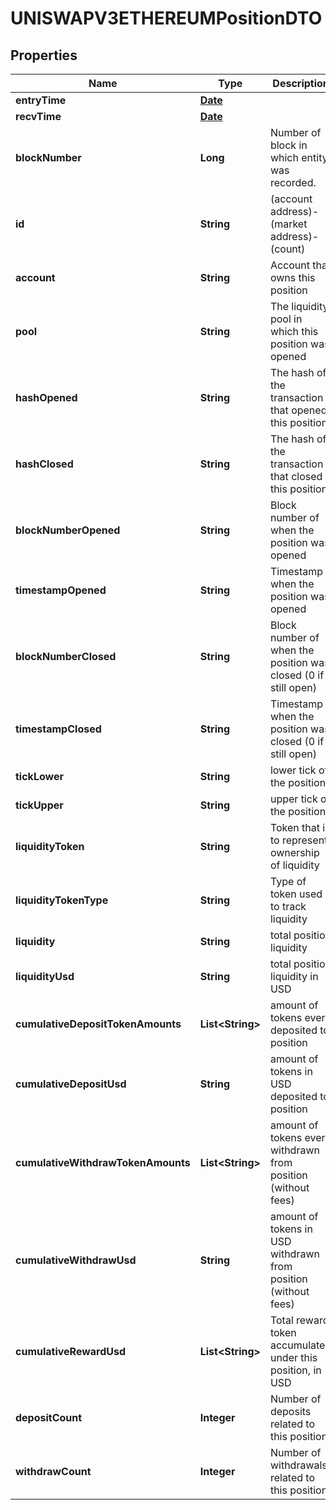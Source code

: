 

# UNISWAPV3ETHEREUMPositionDTO

## Properties

Name | Type | Description | Notes
------------ | ------------- | ------------- | -------------
**entryTime** | [**Date**](Date.md) |  |  [optional]
**recvTime** | [**Date**](Date.md) |  |  [optional]
**blockNumber** | **Long** | Number of block in which entity was recorded. |  [optional]
**id** | **String** | (account address)-(market address)-(count) |  [optional]
**account** | **String** | Account that owns this position |  [optional]
**pool** | **String** | The liquidity pool in which this position was opened |  [optional]
**hashOpened** | **String** | The hash of the transaction that opened this position |  [optional]
**hashClosed** | **String** | The hash of the transaction that closed this position |  [optional]
**blockNumberOpened** | **String** | Block number of when the position was opened |  [optional]
**timestampOpened** | **String** | Timestamp when the position was opened |  [optional]
**blockNumberClosed** | **String** | Block number of when the position was closed (0 if still open) |  [optional]
**timestampClosed** | **String** | Timestamp when the position was closed (0 if still open) |  [optional]
**tickLower** | **String** | lower tick of the position |  [optional]
**tickUpper** | **String** | upper tick of the position |  [optional]
**liquidityToken** | **String** | Token that is to represent ownership of liquidity |  [optional]
**liquidityTokenType** | **String** | Type of token used to track liquidity |  [optional]
**liquidity** | **String** | total position liquidity |  [optional]
**liquidityUsd** | **String** | total position liquidity in USD |  [optional]
**cumulativeDepositTokenAmounts** | **List&lt;String&gt;** | amount of tokens ever deposited to position |  [optional]
**cumulativeDepositUsd** | **String** | amount of tokens in USD deposited to position |  [optional]
**cumulativeWithdrawTokenAmounts** | **List&lt;String&gt;** | amount of tokens ever withdrawn from position (without fees) |  [optional]
**cumulativeWithdrawUsd** | **String** | amount of tokens in USD withdrawn from position (without fees) |  [optional]
**cumulativeRewardUsd** | **List&lt;String&gt;** | Total reward token accumulated under this position, in USD |  [optional]
**depositCount** | **Integer** | Number of deposits related to this position |  [optional]
**withdrawCount** | **Integer** | Number of withdrawals related to this position |  [optional]




